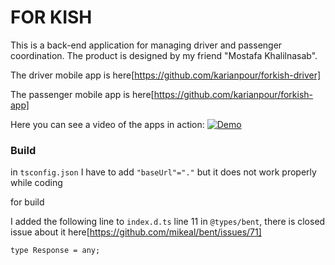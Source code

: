 # FOR KISH

This is a back-end application for managing driver and passenger coordination. The product is designed by my friend "Mostafa Khalilnasab".

The driver mobile app is here[https://github.com/karianpour/forkish-driver]

The passenger mobile app is here[https://github.com/karianpour/forkish-app]

Here you can see a video of the apps in action:
[![Demo](https://img.youtube.com/vi/3bYX-b0S-2U/0.jpg)](https://www.youtube.com/watch?v=3bYX-b0S-2U)


### Build

in `tsconfig.json` I have to add `"baseUrl"="."` but it does not work properly while coding

for build 

I added the following line to `index.d.ts` line 11 in `@types/bent`, there is closed issue about it here[https://github.com/mikeal/bent/issues/71]

```
type Response = any;
```